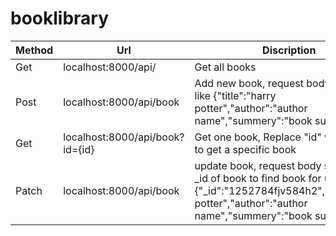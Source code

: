 # booklibrary


Method | Url | Discription | 
---- | --------------- | ------------
Get | localhost:8000/api/ | Get all books
Post | localhost:8000/api/book | Add new book, request body should be like {"title":"harry potter","author":"author name","summery":"book summery"}
Get | localhost:8000/api/book?id={id} | Get one book, Replace "id" with book id to get a specific book
Patch | localhost:8000/api/book | update book, request body should have _id of book to find book for updation i.e. {"_id":"1252784fjv584h2","title":"harry potter","author":"author name","summery":"book summery"}
